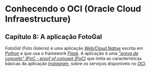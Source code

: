 # Conhecendo o OCI (Oracle Cloud Infraestructure)

## Capítulo 8: A aplicação FotoGal

_FotoGal (Foto Galeria)_ é uma aplicação _[Web/Cloud Native](https://en.wikipedia.org/wiki/Cloud_native_computing)_ escrita em _[Python](https://www.python.org/)_ e que usa o framework _[Flask](https://flask.palletsprojects.com)_. A aplicação é uma _["prova de conceito" (PoC - proof of concept (PoC)](https://en.wikipedia.org/wiki/Proof_of_concept)_ que imita as características básicas da aplicação _[Instagram](https://pt.wikipedia.org/wiki/Instagram)_, sobre os serviços disponíveis no _[OCI](https://www.oracle.com/br/cloud/)_.